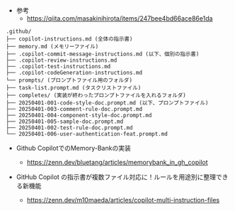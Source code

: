 
* 参考
    * https://qiita.com/masakinihirota/items/247bee4bd66ace86e1da

```
.github/
├── copilot-instructions.md (全体の指示書)
├── memory.md (メモリーファイル)
├── .copilot-commit-message-instructions.md (以下、個別の指示書)
├── .copilot-review-instructions.md
├── .copilot-test-instructions.md
├── .copilot-codeGeneration-instructions.md
└── prompts/ (プロンプトファイル用のフォルダ)
├── task-list.prompt.md (タスクリストファイル)
├── completes/ (実装が終わったプロンプトファイルを入れるフォルダ)
├── 20250401-001-code-style-doc.prompt.md (以下、プロンプトファイル)
├── 20250401-003-comment-rule-doc.prompt.md
├── 20250401-004-component-style-doc.prompt.md
├── 20250401-005-sample-doc.prompt.md
├── 20250401-002-test-rule-doc.prompt.md
└── 20250401-006-user-authentication-feat.prompt.md

```

* Github CopilotでのMemory-Bankの実装
  * https://zenn.dev/bluetang/articles/memorybank_in_gh_copilot

* GitHub Copilot の指示書が複数ファイル対応に！ルールを用途別に整理できる新機能
  * https://zenn.dev/m10maeda/articles/copilot-multi-instruction-files